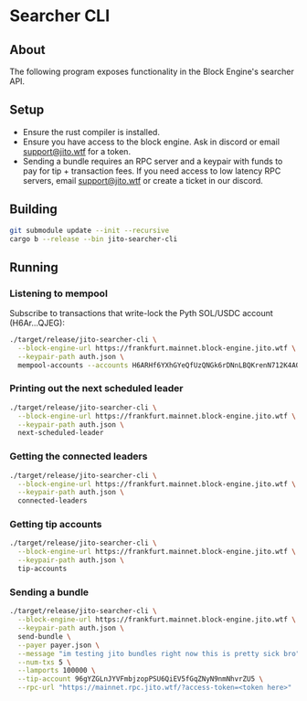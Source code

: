 # Searcher CLI

## About
The following program exposes functionality in the Block Engine's searcher API.

## Setup
- Ensure the rust compiler is installed.
- Ensure you have access to the block engine. Ask in discord or email support@jito.wtf for a token.
- Sending a bundle requires an RPC server and a keypair with funds to pay for tip + transaction fees. If you need access to low latency RPC servers, email support@jito.wtf or create a ticket in our discord. 

## Building
```bash
git submodule update --init --recursive
cargo b --release --bin jito-searcher-cli
```

## Running

### Listening to mempool
Subscribe to transactions that write-lock the Pyth SOL/USDC account (H6Ar...QJEG):
```bash
./target/release/jito-searcher-cli \
  --block-engine-url https://frankfurt.mainnet.block-engine.jito.wtf \
  --keypair-path auth.json \
  mempool-accounts --accounts H6ARHf6YXhGYeQfUzQNGk6rDNnLBQKrenN712K4AQJEG
```

### Printing out the next scheduled leader
```bash
./target/release/jito-searcher-cli \
  --block-engine-url https://frankfurt.mainnet.block-engine.jito.wtf \
  --keypair-path auth.json \
  next-scheduled-leader
```

### Getting the connected leaders
```bash
./target/release/jito-searcher-cli \
  --block-engine-url https://frankfurt.mainnet.block-engine.jito.wtf \
  --keypair-path auth.json \
  connected-leaders
```

### Getting tip accounts
```bash
./target/release/jito-searcher-cli \
  --block-engine-url https://frankfurt.mainnet.block-engine.jito.wtf \
  --keypair-path auth.json \
  tip-accounts
```

### Sending a bundle
```bash
./target/release/jito-searcher-cli \
  --block-engine-url https://frankfurt.mainnet.block-engine.jito.wtf \
  --keypair-path auth.json \
  send-bundle \
  --payer payer.json \
  --message "im testing jito bundles right now this is pretty sick bro" \
  --num-txs 5 \
  --lamports 100000 \
  --tip-account 96gYZGLnJYVFmbjzopPSU6QiEV5fGqZNyN9nmNhvrZU5 \
  --rpc-url "https://mainnet.rpc.jito.wtf/?access-token=<token here>"
```
